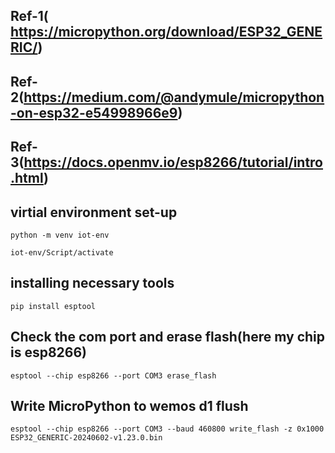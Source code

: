 ## Ref-1( https://micropython.org/download/ESP32_GENERIC/)
## Ref-2(https://medium.com/@andymule/micropython-on-esp32-e54998966e9)
## Ref-3(https://docs.openmv.io/esp8266/tutorial/intro.html)

## virtial environment set-up
```
python -m venv iot-env
```
```
iot-env/Script/activate
```
## installing necessary tools
```
pip install esptool
```
## Check the com port and erase flash(here my chip is esp8266)
```
esptool --chip esp8266 --port COM3 erase_flash
```
## Write MicroPython to wemos d1 flush
```
esptool --chip esp8266 --port COM3 --baud 460800 write_flash -z 0x1000 ESP32_GENERIC-20240602-v1.23.0.bin
```
